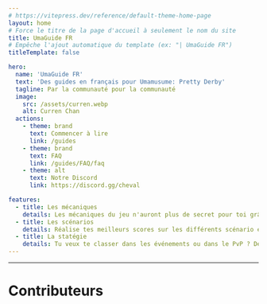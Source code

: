 ```yaml
---
# https://vitepress.dev/reference/default-theme-home-page
layout: home
# Force le titre de la page d'accueil à seulement le nom du site
title: UmaGuide FR
# Empêche l'ajout automatique du template (ex: "| UmaGuide FR")
titleTemplate: false

hero:
  name: 'UmaGuide FR'
  text: 'Des guides en français pour Umamusume: Pretty Derby'
  tagline: Par la communauté pour la communauté
  image:
    src: /assets/curren.webp
    alt: Curren Chan
  actions:
    - theme: brand
      text: Commencer à lire
      link: /guides
    - theme: brand
      text: FAQ
      link: /guides/FAQ/faq
    - theme: alt
      text: Notre Discord
      link: https://discord.gg/cheval

features:
  - title: Les mécaniques
    details: Les mécaniques du jeu n'auront plus de secret pour toi grâce à ces explications
  - title: Les scénarios
    details: Réalise tes meilleurs scores sur les différents scénario en suivant ces conseils
  - title: La statégie
    details: Tu veux te classer dans les événements ou dans le PvP ? Deviens un véritable statège
---
```


---

# Contributeurs

<VPTeamMembersList></VPTeamMembersList>

